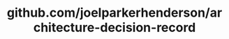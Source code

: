 ---
layout: post
title: github.com/joelparkerhenderson/architecture-decision-record
categories: link
tags: [انگلیسی, برنامه‌نویسی]
---